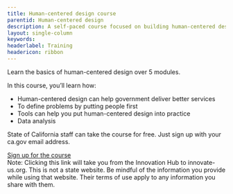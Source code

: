 ```yaml
---
title: Human-centered design course
parentid: Human-centered design
description: A self-paced course focused on building human-centered design skills
layout: single-column
keywords: 
headerlabel: Training
headericon: ribbon
---
```


<p class="text-lead">Learn the basics of human-centered design over 5 modules.</p>

In this course, you’ll learn how:

* Human-centered design can help government deliver better services
* To define problems by putting people first
* Tools can help you put human-centered design into practice
* Data analysis

State of California staff can take the course for free. Just sign up with your ca.gov email address.

<div id="isa-cta">
 <a class="btn-primary featured-btn external-link" href="https://innovate-us.org/course/human-centered-design" target="_blank"><span>Sign up for the course</span></a>

 <div class="note-div">Note: Clicking this link will take you from the Innovation Hub to innovate-us.org. This is not a state website. Be mindful of the information you provide while using that website. Their terms of use apply to any information you share with them.</div>
</div>

